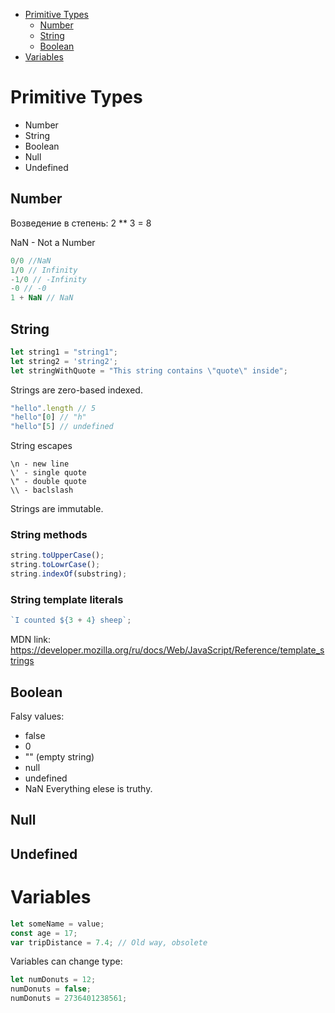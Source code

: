 - [Primitive Types](#primitive-types)
  - [Number](#number)
  - [String](#string)
  - [Boolean](#boolean)
- [Variables](#variables)

# Primitive Types
- Number
- String
- Boolean
- Null
- Undefined

## Number
Возведение в степень: 2 ** 3 = 8

NaN - Not a Number
```javascript
0/0 //NaN
1/0 // Infinity
-1/0 // -Infinity
-0 // -0
1 + NaN // NaN
```
## String
```javascript
let string1 = "string1";
let string2 = 'string2';
let stringWithQuote = "This string contains \"quote\" inside";
```
Strings are zero-based indexed. 
```javascript
"hello".length // 5
"hello"[0] // "h"
"hello"[5] // undefined
```
String escapes
```
\n - new line
\' - single quote
\" - double quote
\\ - baclslash
```
Strings are immutable.
### String methods
```javascript
string.toUpperCase();
string.toLowrCase();
string.indexOf(substring);
```
### String template literals
```javascript
`I counted ${3 + 4} sheep`;
```
MDN link: https://developer.mozilla.org/ru/docs/Web/JavaScript/Reference/template_strings
## Boolean
Falsy values:
- false
- 0
- "" (empty string)
- null
- undefined
- NaN
Everything elese is truthy.
## Null
## Undefined
# Variables
```javascript
let someName = value;
const age = 17;
var tripDistance = 7.4; // Old way, obsolete
```
Variables can change type:
```javascript
let numDonuts = 12;
numDonuts = false;
numDonuts = 2736401238561;
```

